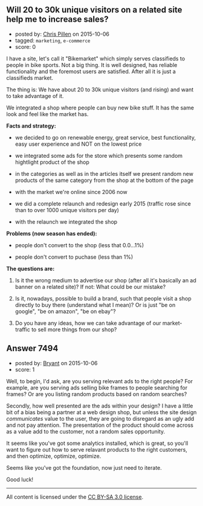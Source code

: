 ## Will 20 to 30k unique visitors on a related site help me to increase sales?

- posted by: [Chris Pillen](https://stackexchange.com/users/1053307/chris-pillen) on 2015-10-06
- tagged: `marketing`, `e-commerce`
- score: 0

I have a site, let's call it "Bikemarket" which simply serves classifieds to people in bike sports. Not a big thing. It is well designed, has reliable functionality and the foremost users are satisfied. After all it is just a classifieds market.

The thing is: We have about 20 to 30k unique visitors (and rising) and want to take advantage of it.

We integrated a shop where people can buy new bike stuff. It has the same look and feel like the market has.

**Facts and strategy:**

- we decided to go on renewable energy, great service, best functionality, easy user experience and NOT on the lowest price

- we integrated some ads for the store which presents some random hightlight product of the shop

- in the categories as well as in the articles itself we present random new products of the same category from the shop at the bottom of the page

- with the market we're online since 2006 now

- we did a complete relaunch and redesign early 2015 (traffic rose since than to over 1000 unique visitors per day)

- with the relaunch we integrated the shop


**Problems (now season has ended):**

- people don't convert to the shop (less that 0.0…1%)

- people don't convert to puchase (less than 1%)


**The questions are:**

1. Is it the wrong medium to advertise our shop (after all it's basically an ad banner on a related site)? If not: What could be our mistake?

2. Is it, nowadays, possible to build a brand, such that people visit a shop directly to buy there (understand what I mean)? Or is just "be on google", "be on amazon", "be on ebay"?

3. Do you have any ideas, how we can take advantage of our market-traffic to sell more things from our shop?


## Answer 7494

- posted by: [Bryant](https://stackexchange.com/users/1836290/bryant) on 2015-10-06
- score: 1

Well, to begin, I'd ask, are you serving relevant ads to the right people? For example, are you serving ads selling bike frames to people searching for frames? Or are you listing random products based on random searches?

Secondly, how well presented are the ads within your design? I have a little bit of a bias being a partner at a web design shop, but unless the site design _communicates_ value to the user, they are going to disregard as an ugly add and not pay attention. The presentation of the product should come across as a value add to the customer, not a random sales opportunity.

It seems like you've got some analytics installed, which is great, so you'll want to figure out how to serve relavant products to the right customers, and then optimize, optimize, optimize.

Seems like you've got the foundation, now just need to iterate.

Good luck!



---

All content is licensed under the [CC BY-SA 3.0 license](https://creativecommons.org/licenses/by-sa/3.0/).

